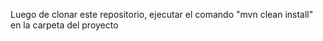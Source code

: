 Luego de clonar este repositorio, ejecutar el comando "mvn clean install" en la carpeta del proyecto
